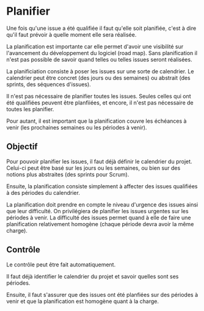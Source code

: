 Planifier
==========================

Une fois qu'une issue a été qualifiée il faut qu'elle soit planifiée, c'est à dire qu'il faut prévoir à quelle moment elle sera réalisée.

La planification est importante car elle permet d'avoir une visibilité sur l'avancement du développement du logiciel (road map). Sans planification il n'est pas possible de savoir quand telles ou telles issues seront réalisées.

La planificiation consiste à poser les issues sur une sorte de calendrier. Le calendrier peut être concret (des jours ou des semaines) ou abstrait (des sprints, des séquences d'issues).

Il n'est pas nécessaire de planifier toutes les issues. Seules celles qui ont été qualifiées peuvent être planfiiées, et encore, il n'est pas nécessaire de toutes les planifier.

Pour autant, il est important que la planification couvre les échéances à venir (les prochaines semaines ou les périodes à venir).

Objectif
--------

Pour pouvoir planifier les issues, il faut déjà définir le calendrier du projet. Celui-ci peut être basé sur les jours ou les semaines, ou bien sur des notions plus abstraites (des sprints pour Scrum).

Ensuite, la planification consiste simplement à affecter des issues qualifiées à des périodes du calendrier.

La planification doit prendre en compte le niveau d'urgence des issues ainsi que leur difficulté. On privilégiera de planifier les issues urgentes sur les périodes à venir. La difficulté des issues permet quand à elle de faire une planification relativement homogène (chaque période devra avoir la même charge).

Contrôle
--------

Le contrôle peut être fait automatiquement.

Il faut déjà identifier le calendrier du projet et savoir quelles sont ses périodes.

Ensuite, il faut s'assurer que des issues ont été planfiées sur des périodes à venir et que la planification est homogène quant à la charge.